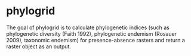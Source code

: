 
# phylogrid

<!-- badges: start -->
<!-- badges: end -->

The goal of phylogrid is to calculate phylogenetic indices (such as phylogenetic diversity (Faith 1992), phylogenetic endemism (Rosauer 2009), taxonomic endemism) for presence-absence rasters and return a raster object as an output.

